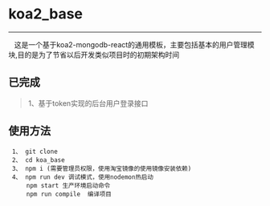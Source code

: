 # koa2_base
---
    这是一个基于koa2-mongodb-react的通用模板，主要包括基本的用户管理模块,目的是为了节省以后开发类似项目时的初期架构时间

## 已完成

> 1、基于token实现的后台用户登录接口

## 使用方法
```
 1、 git clone
 2、 cd koa_base
 3、 npm i (需要管理员权限，使用淘宝镜像的使用镜像安装依赖)
 4、 npm run dev 调试模式，使用nodemon热启动
     npm start 生产环境启动命令
     npm run compile  编译项目
```
